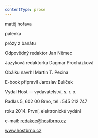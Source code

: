 ```yaml
---
contentType: prose
---
```


<section>

matěj hořava

pálenka

prózy z banátu

Odpovědný redaktor Jan Němec

Jazyková redaktorka Dagmar Procházková

Obálku navrhl Martin T. Pecina

E-book připravil Jaroslav Bulíček

Vydal Host — vydavatelství, s. r. o.

Radlas 5, 602 00 Brno, tel.: 545 212 747

roku 2014. První, elektronické vydání

e-mail: redakce@hostbrno.cz

www.hostbrno.cz

</section>

